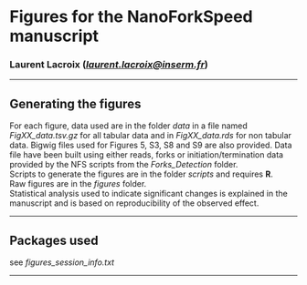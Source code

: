 # Figures for  the NanoForkSpeed manuscript  
### Laurent Lacroix (*laurent.lacroix@inserm.fr*)
***
## Generating the figures  

For each figure, data used are in the folder *data* in a file named *FigXX_data.tsv.gz* for all tabular data and in *FigXX_data.rds* for non tabular data. Bigwig files used for Figures 5, S3, S8 and S9 are also provided. Data file have been built using either reads, forks or initiation/termination data provided by the NFS scripts from the *Forks_Detection* folder.  
Scripts to generate the figures are in the folder *scripts* and requires **R**.  
Raw figures are in the *figures* folder.  
Statistical analysis used to indicate significant changes is explained in the manuscript and is based on reproducibility of the observed effect.  

***
## Packages used
see *figures_session_info.txt*  

***
